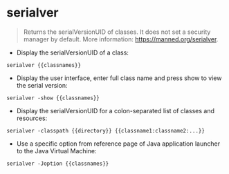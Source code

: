 # serialver

> Returns the serialVersionUID of classes.
> It does not set a security manager by default.
> More information: <https://manned.org/serialver>.

- Display the serialVersionUID of a class:

`serialver {{classnames}}`

- Display the user interface, enter full class name and press show to view the serial version:

`serialver -show {{classnames}}`

- Display the serialVersionUID for a colon-separated list of classes and resources:

`serialver -classpath {{directory}} {{classname1:classname2:...}}`

- Use a specific option from reference page of Java application launcher to the Java Virtual Machine:

`serialver -Joption {{classnames}}`
